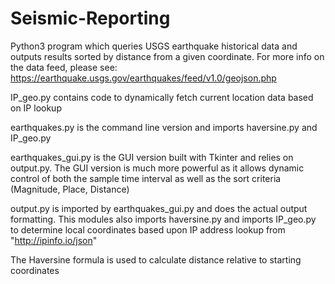 # Seismic-Reporting

Python3 program which queries USGS earthquake historical data and outputs results
sorted by distance from a given coordinate. For more info on the data feed, please
see: https://earthquake.usgs.gov/earthquakes/feed/v1.0/geojson.php

IP_geo.py contains code to dynamically fetch current location data based on IP lookup

earthquakes.py is the command line version and imports haversine.py and IP_geo.py

earthquakes_gui.py is the GUI version built with Tkinter and relies on output.py.
The GUI version is much more powerful as it allows dynamic control of both the
sample time interval as well as the sort criteria (Magnitude, Place, Distance)

output.py is imported by earthquakes_gui.py and does the actual output formatting.
This modules also imports haversine.py and imports IP_geo.py to determine local
coordinates based upon IP address lookup from "http://ipinfo.io/json"

The Haversine formula is used to calculate distance relative to starting coordinates
